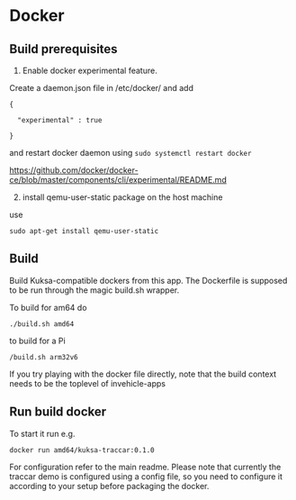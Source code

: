 # Docker

## Build prerequisites

1. Enable docker experimental feature.

Create a daemon.json file in /etc/docker/ and add 

```
{
 
  "experimental" : true

}
```

and restart docker daemon using  `sudo systemctl restart docker`

https://github.com/docker/docker-ce/blob/master/components/cli/experimental/README.md

2. install  qemu-user-static package on the host machine

 use 
 
 ```sudo apt-get install qemu-user-static```

## Build

Build Kuksa-compatible dockers from this app. The Dockerfile is supposed to 
be run through the magic build.sh wrapper.

To build for am64 do

`./build.sh amd64`

to build for a Pi

`/build.sh arm32v6`

If you try playing with the docker file directly, note that the build context
needs to be the toplevel of invehicle-apps

## Run build docker
To start it run e.g.

```
docker run amd64/kuksa-traccar:0.1.0 
```

For configuration refer to the main readme. Please note that currently the traccar demo is configured using a config file, so you need to configure it according to your setup before packaging the docker.




